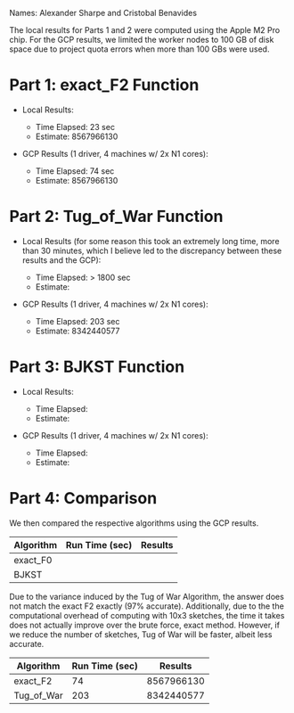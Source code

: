 Names: Alexander Sharpe and Cristobal Benavides 

The local results for Parts 1 and 2 were computed using the Apple M2 Pro chip. For the GCP results, we limited the worker nodes to 100 GB of disk space due to project quota errors when more than 100 GBs were used.

# Part 1: exact_F2 Function

- Local Results:
  - Time Elapsed: 23 sec
  - Estimate: 8567966130
    
- GCP Results (1 driver, 4 machines w/ 2x N1 cores):
  - Time Elapsed: 74 sec
  - Estimate: 8567966130

# Part 2: Tug_of_War Function

- Local Results (for some reason this took an extremely long time, more than 30 minutes, which I believe led to the discrepancy between these results and the GCP):
  - Time Elapsed: > 1800 sec 
  - Estimate: 
    
- GCP Results (1 driver, 4 machines w/ 2x N1 cores):
  - Time Elapsed: 203 sec 
  - Estimate: 8342440577

# Part 3: BJKST Function

- Local Results:
  - Time Elapsed:
  - Estimate:
    
- GCP Results (1 driver, 4 machines w/ 2x N1 cores):
  - Time Elapsed:
  - Estimate: 

# Part 4: Comparison

We then compared the respective algorithms using the GCP results. 

| Algorithm  | Run Time (sec) | Results |
| --- | --- | --- |
| exact_F0   |          |         | 
| BJKST      |          |         |

Due to the variance induced by the Tug of War Algorithm, the answer does not match the exact F2 exactly (97% accurate). Additionally, due to the the computational overhead of computing with 10x3 sketches, the time it takes does not actually improve over the brute force, exact method. However, if we reduce the number of sketches, Tug of War will be faster, albeit less accurate.

| Algorithm  | Run Time (sec) | Results |
| --- | --- | --- |
| exact_F2   |   74       |   8567966130   | 
| Tug_of_War |  203     | 8342440577  |

